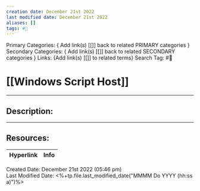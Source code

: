 ```yaml
---
creation date: December 21st 2022
last modified date: December 21st 2022
aliases: []
tags: #📕
---
```


Primary Categories: { Add link(s) [[]] back to related PRIMARY categories }
Secondary Categories:  { Add link(s) [[]] back to related SECONDARY categories }
Links: {Add link(s) [[]] to related terms}
Search Tag: #📕  

# [[Windows Script Host]]  
___

## Description:  




___

## Resources:

| Hyperlink | Info |
| --------- | ---- |


Created Date: December 21st 2022 (05:46 pm)  
Last Modified Date: <%+tp.file.last_modified_date("MMMM Do YYYY (hh:ss a)")%>
